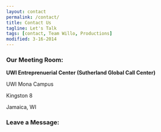 ```yaml
---
layout: contact
permalink: /contact/
title: Contact Us
tagline: Let's Talk
tags: [contact, Team Willo, Productions]
modified: 3-16-2014
---
```



### Our Meeting Room:
**UWI Entreprenuerial Center (Sutherland Global Call Center)**

UWI Mona Campus

Kingston 8

Jamaica, WI 

### Leave a Message:



